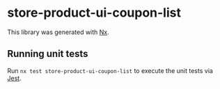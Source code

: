 # store-product-ui-coupon-list

This library was generated with [Nx](https://nx.dev).

## Running unit tests

Run `nx test store-product-ui-coupon-list` to execute the unit tests via [Jest](https://jestjs.io).
